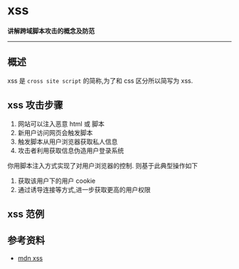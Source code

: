 # xss

**讲解跨域脚本攻击的概念及防范**

----


## 概述
xss 是 `cross site script` 的简称,为了和 css 区分所以简写为 xss.

## xss 攻击步骤
1. 网站可以注入恶意 html 或 脚本
2. 新用户访问网页会触发脚本
3. 触发脚本从用户浏览器获取私人信息
4. 攻击者利用获取信息伪造用户登录系统

你用脚本注入方式实现了对用户浏览器的控制.
则基于此典型操作如下
1. 获取该用户下的用户 cookie
2. 通过诱导连接等方式,进一步获取更高的用户权限


## xss 范例


## 参考资料
* [mdn xss](https://developer.mozilla.org/zh-CN/docs/Glossary/Cross-site_scripting)

